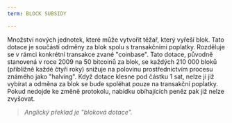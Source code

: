 ```yaml
---
term: BLOCK SUBSIDY

---
```

Množství nových jednotek, které může vytvořit těžař, který vyřeší blok. Tato dotace je součástí odměny za blok spolu s transakčními poplatky. Rozděluje se v rámci konkrétní transakce zvané "coinbase". Tato dotace, původně stanovená v roce 2009 na 50 bitcoinů za blok, se každých 210 000 bloků (přibližně každé čtyři roky) snižuje na polovinu prostřednictvím procesu známého jako "halving". Když dotace klesne pod částku 1 sat, nelze ji již vybírat a odměna za blok se bude spoléhat pouze na transakční poplatky. Pokud nedojde ke změně protokolu, nabídku obíhajících peněz pak již nelze zvyšovat.

> *Anglický překlad je "bloková dotace".*